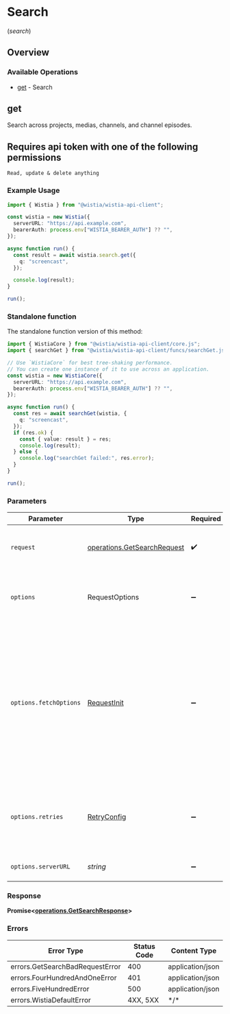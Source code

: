 # Search
(*search*)

## Overview

### Available Operations

* [get](#get) - Search

## get

Search across projects, medias, channels, and channel episodes.

## Requires api token with one of the following permissions
```
Read, update & delete anything
```


### Example Usage

<!-- UsageSnippet language="typescript" operationID="get_/search" method="get" path="/search" -->
```typescript
import { Wistia } from "@wistia/wistia-api-client";

const wistia = new Wistia({
  serverURL: "https://api.example.com",
  bearerAuth: process.env["WISTIA_BEARER_AUTH"] ?? "",
});

async function run() {
  const result = await wistia.search.get({
    q: "screencast",
  });

  console.log(result);
}

run();
```

### Standalone function

The standalone function version of this method:

```typescript
import { WistiaCore } from "@wistia/wistia-api-client/core.js";
import { searchGet } from "@wistia/wistia-api-client/funcs/searchGet.js";

// Use `WistiaCore` for best tree-shaking performance.
// You can create one instance of it to use across an application.
const wistia = new WistiaCore({
  serverURL: "https://api.example.com",
  bearerAuth: process.env["WISTIA_BEARER_AUTH"] ?? "",
});

async function run() {
  const res = await searchGet(wistia, {
    q: "screencast",
  });
  if (res.ok) {
    const { value: result } = res;
    console.log(result);
  } else {
    console.log("searchGet failed:", res.error);
  }
}

run();
```

### Parameters

| Parameter                                                                                                                                                                      | Type                                                                                                                                                                           | Required                                                                                                                                                                       | Description                                                                                                                                                                    |
| ------------------------------------------------------------------------------------------------------------------------------------------------------------------------------ | ------------------------------------------------------------------------------------------------------------------------------------------------------------------------------ | ------------------------------------------------------------------------------------------------------------------------------------------------------------------------------ | ------------------------------------------------------------------------------------------------------------------------------------------------------------------------------ |
| `request`                                                                                                                                                                      | [operations.GetSearchRequest](../../models/operations/getsearchrequest.md)                                                                                                     | :heavy_check_mark:                                                                                                                                                             | The request object to use for the request.                                                                                                                                     |
| `options`                                                                                                                                                                      | RequestOptions                                                                                                                                                                 | :heavy_minus_sign:                                                                                                                                                             | Used to set various options for making HTTP requests.                                                                                                                          |
| `options.fetchOptions`                                                                                                                                                         | [RequestInit](https://developer.mozilla.org/en-US/docs/Web/API/Request/Request#options)                                                                                        | :heavy_minus_sign:                                                                                                                                                             | Options that are passed to the underlying HTTP request. This can be used to inject extra headers for examples. All `Request` options, except `method` and `body`, are allowed. |
| `options.retries`                                                                                                                                                              | [RetryConfig](../../lib/utils/retryconfig.md)                                                                                                                                  | :heavy_minus_sign:                                                                                                                                                             | Enables retrying HTTP requests under certain failure conditions.                                                                                                               |
| `options.serverURL`                                                                                                                                                            | *string*                                                                                                                                                                       | :heavy_minus_sign:                                                                                                                                                             | An optional server URL to use.                                                                                                                                                 |

### Response

**Promise\<[operations.GetSearchResponse](../../models/operations/getsearchresponse.md)\>**

### Errors

| Error Type                      | Status Code                     | Content Type                    |
| ------------------------------- | ------------------------------- | ------------------------------- |
| errors.GetSearchBadRequestError | 400                             | application/json                |
| errors.FourHundredAndOneError   | 401                             | application/json                |
| errors.FiveHundredError         | 500                             | application/json                |
| errors.WistiaDefaultError       | 4XX, 5XX                        | \*/\*                           |
